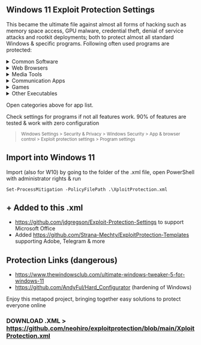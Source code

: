 ## Windows 11 Exploit Protection Settings

This became the ultimate file against almost all forms of hacking such as memory space access, GPU malware, credential theft, denial of service attacks and rootkit deployments; both to protect almost all standard Windows & specific programs. Following often used programs are protected:


<details>
<summary>  Common Software </summary>
  
- Literally all (!) basic Windows programs running from start. Beyond recommendations
(took a few bluescreens >.<)
- Smartscreen
- OneDrive
- OneNote
- Open SSL
- Intel
- AMD
- NVIDIA
- Realtek Audio
- MS Access
- MS Excel
- MS PowerPoint
- MS Word & Wordpad
- Visio
</details>
<details>
<summary> Web Browsers </summary>
  
- Google Chrome (allowing extensions to run)
- Mozilla Firefox (fully functional with many protection settings)
- Internet Explorer (in case you misclick)
- Safari
- Thorium
- Edge
</details>
<details>
<summary> Media Tools </summary>
  
- Audacity
- butt audio streaming
- Virtual DJ
- Groove Music
- Winamp
- foobar2000
- iTunes
- Windows Media Player
- NDIRecord
- StreamDeck
- vMix64
- BlackMagic Video
- VLC Media Player
</details>
<details>
<summary> Communication Apps </summary>

- Skype
- Pidgin
- Telegram
- MS Outlook
- Thunderbird
- Windows Live Mail
- Google Talk
- Whatsapp
- Armcord (a Discord client)
- Discord
</details>
<details>

<summary> Games </summary>

- Steam
- GOG Galaxy (edit version number in .XML file accordingly)
- EasyAntiCheat
- Firestorm-Releasex64 viewer for Second Life (hardened: no browser or SL voice)
- Corrade (unsupported textbased viewer for Second Life)
</details>
<details>

<summary> Other Executables </summary>

- Photoshop
- Adobe
- KeePass
- SyncThing
- Everything
- Real Converter
- RealPlay
- Notepad++
- Obsidian
- Acrobat Reader PDF
- Sumatra PDF
- Foxit PDF Reader
- Java
- dnscrypt-proxy
- VPN Unlimited
- 7Z
- WinZip
- WinRAR
</details>

Open categories above for app list.

Check settings for programs if not all features work. 90% of features are tested & work with zero configuration
> <sup> Windows Settings > Security & Privacy > Windows Security > App & browser control > Exploit protection settings > Program settings </sup>



## Import into Windows 11
Import (also for W10) by going to the folder of the .xml file, open PowerShell with administrator rights & run

`Set-ProcessMitigation -PolicyFilePath .\XploitProtection.xml`



## + Added to this .xml

- https://github.com/jdgregson/Exploit-Protection-Settings to support Microsoft Office
- Added https://github.com/Strana-Mechty/ExploitProtection-Templates supporting Adobe, Telegram & more

## Protection Links (dangerous)

  - https://www.thewindowsclub.com/ultimate-windows-tweaker-5-for-windows-11
  - https://github.com/AndyFul/Hard_Configurator (hardening of Windows)

Enjoy this metapod project, bringing together easy solutions to protect everyone online
### DOWNLOAD .XML > https://github.com/neohiro/exploitprotection/blob/main/XploitProtection.xml
